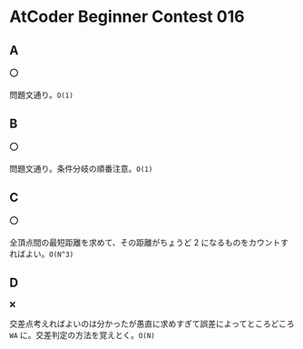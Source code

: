 # AtCoder Beginner Contest 016

## A

:o:

問題文通り。`O(1)`

## B

:o:

問題文通り。条件分岐の順番注意。`O(1)`

## C

:o:

全頂点間の最短距離を求めて、その距離がちょうど 2 になるものをカウントすればよい。`O(N^3)`

## D

:x:

交差点考えればよいのは分かったが愚直に求めすぎて誤差によってところどころ `WA` に。交差判定の方法を覚えとく。`O(N)`
